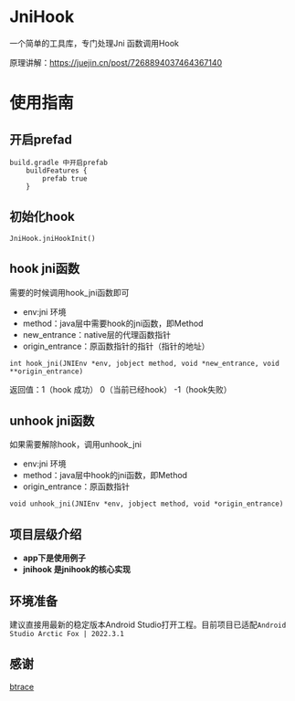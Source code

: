 # JniHook
一个简单的工具库，专门处理Jni 函数调用Hook

原理讲解：https://juejin.cn/post/7268894037464367140

# 使用指南
## 开启prefad
```
build.gradle 中开启prefab
    buildFeatures {
        prefab true
    }
```
## 初始化hook
```
JniHook.jniHookInit()
```

## hook jni函数
需要的时候调用hook_jni函数即可 

* env:jni 环境 
* method：java层中需要hook的jni函数，即Method
* new_entrance：native层的代理函数指针
* origin_entrance：原函数指针的指针（指针的地址）
```
int hook_jni(JNIEnv *env, jobject method, void *new_entrance, void **origin_entrance)
```
返回值：1（hook 成功） 0（当前已经hook） -1（hook失败）
## unhook jni函数
如果需要解除hook，调用unhook_jni
* env:jni 环境 
* method：java层中hook的jni函数，即Method
* origin_entrance：原函数指针
```
void unhook_jni(JNIEnv *env, jobject method, void *origin_entrance)
```



## 项目层级介绍
* **app下是使用例子**
* **jnihook 是jnihook的核心实现**

## 环境准备
建议直接用最新的稳定版本Android Studio打开工程。目前项目已适配`Android Studio Arctic Fox | 2022.3.1`
### 

## 感谢
[btrace]([https://www.runoob.com](https://github.com/bytedance/btrace)https://github.com/bytedance/btrace)

